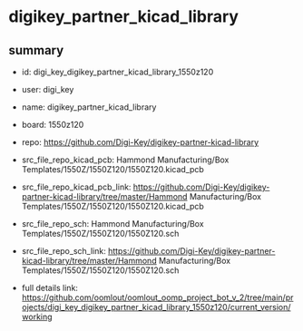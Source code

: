 # digikey_partner_kicad_library
 
## summary 
* id: digi_key_digikey_partner_kicad_library_1550z120
* user: digi_key
* name: digikey_partner_kicad_library
* board: 1550z120
* repo: https://github.com/Digi-Key/digikey-partner-kicad-library
* src_file_repo_kicad_pcb: Hammond Manufacturing/Box Templates/1550Z/1550Z120/1550Z120.kicad_pcb
* src_file_repo_kicad_pcb_link: https://github.com/Digi-Key/digikey-partner-kicad-library/tree/master/Hammond Manufacturing/Box Templates/1550Z/1550Z120/1550Z120.kicad_pcb


* src_file_repo_sch: Hammond Manufacturing/Box Templates/1550Z/1550Z120/1550Z120.sch
* src_file_repo_sch_link: https://github.com/Digi-Key/digikey-partner-kicad-library/tree/master/Hammond Manufacturing/Box Templates/1550Z/1550Z120/1550Z120.sch
* full details link: https://github.com/oomlout/oomlout_oomp_project_bot_v_2/tree/main/projects/digi_key_digikey_partner_kicad_library_1550z120/current_version/working  







